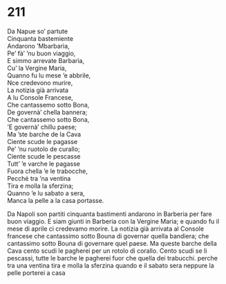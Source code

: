 # 211
  
Da Napue so’ partute  
Cinquanta bastemiente  
Andarono ’Mbarbarìa,  
Pe’ fà’ ’nu buon viaggio,  
E simmo arrevate Barbarìa,  
Cu’ la Vergine Maria,  
Quanno fu lu mese ’e abbrile,  
Nce credevono murire,  
La notizia già arrivata  
A lu Console Francese,  
Che cantassemo sotto Bona,  
De governà’ chella bannera;  
Che cantassemo sotto Bona,  
’E governà’ chillu paese;  
Ma ’ste barche de la Cava  
Ciente scude le pagasse  
Pe’ ’nu ruotolo de curallo;  
Ciente scude le pescasse  
Tutt’ ’e varche le pagasse  
Fuora chella ’e le trabocche,  
Pecché tra ’na ventina  
Tira e molla la sferzina;  
Quanno ’e lu sabato a sera,  
Manca la pelle a la casa portasse.

Da Napoli son partiti
cinquanta bastimenti
andarono in Barberia
per fare buon viaggio.
E siam giunti in Barberia
con la Vergine Maria;
e quando fu il mese di aprile
ci credevamo morire.
La notizia già arrivata
al Console francese
che cantassimo sotto Bouna
di governar quella bandiera;
che cantassimo sotto Bouna
di governare quel paese.
Ma queste barche della Cava
cento scudi le pagherei
per un rotolo di corallo.
Cento scudi se li pescassi,
tutte le barche le pagherei
fuor che quella dei trabucchi.
perche tra una ventina
tira e molla la sferzina
quando e il sabato sera
neppure la pelle porterei a casa
